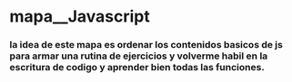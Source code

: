 # mapa__Javascript

### la idea de este mapa es ordenar los contenidos basicos de js para armar una rutina de ejercicios y volverme habil en la escritura de codigo y aprender bien todas las funciones.
